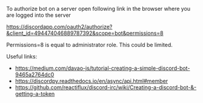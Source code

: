 To authorize bot on a server open following link in the browser where you are logged into the server

https://discordapp.com/oauth2/authorize?&client_id=494474046889787392&scope=bot&permissions=8

Permissions=8 is equal to administrator role. This could be limited.


Useful links:
- https://medium.com/davao-js/tutorial-creating-a-simple-discord-bot-9465a2764dc0
- https://discordpy.readthedocs.io/en/async/api.html#member
- https://github.com/reactiflux/discord-irc/wiki/Creating-a-discord-bot-&-getting-a-token